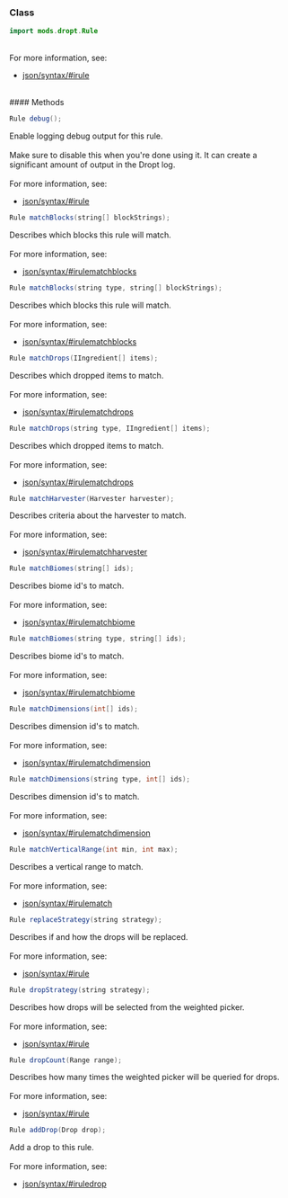 
### Class

```java
import mods.dropt.Rule
```

<div class="zen-description zen-class-description">
<br/>For more information, see:
<ul><li><a href="json/syntax/#irule">json/syntax/#irule</a></li></ul><br/>

</div>
#### Methods

```java
Rule debug();
```
<div class="zen-description zen-method-description">
Enable logging debug output for this rule.<br/>
<br/>
Make sure to disable this when you're done using it. It can create a significant amount of output in the Dropt log.<br/>
<br/>For more information, see:
<ul><li><a href="json/syntax/#irule">json/syntax/#irule</a></li></ul></div>

```java
Rule matchBlocks(string[] blockStrings);
```
<div class="zen-description zen-method-description">
Describes which blocks this rule will match.<br/>
<br/>For more information, see:
<ul><li><a href="json/syntax/#irulematchblocks">json/syntax/#irulematchblocks</a></li></ul></div>

```java
Rule matchBlocks(string type, string[] blockStrings);
```
<div class="zen-description zen-method-description">
Describes which blocks this rule will match.<br/>
<br/>For more information, see:
<ul><li><a href="json/syntax/#irulematchblocks">json/syntax/#irulematchblocks</a></li></ul></div>

```java
Rule matchDrops(IIngredient[] items);
```
<div class="zen-description zen-method-description">
Describes which dropped items to match.<br/>
<br/>For more information, see:
<ul><li><a href="json/syntax/#irulematchdrops">json/syntax/#irulematchdrops</a></li></ul></div>

```java
Rule matchDrops(string type, IIngredient[] items);
```
<div class="zen-description zen-method-description">
Describes which dropped items to match.<br/>
<br/>For more information, see:
<ul><li><a href="json/syntax/#irulematchdrops">json/syntax/#irulematchdrops</a></li></ul></div>

```java
Rule matchHarvester(Harvester harvester);
```
<div class="zen-description zen-method-description">
Describes criteria about the harvester to match.<br/>
<br/>For more information, see:
<ul><li><a href="json/syntax/#irulematchharvester">json/syntax/#irulematchharvester</a></li></ul></div>

```java
Rule matchBiomes(string[] ids);
```
<div class="zen-description zen-method-description">
Describes biome id's to match.<br/>
<br/>For more information, see:
<ul><li><a href="json/syntax/#irulematchbiome">json/syntax/#irulematchbiome</a></li></ul></div>

```java
Rule matchBiomes(string type, string[] ids);
```
<div class="zen-description zen-method-description">
Describes biome id's to match.<br/>
<br/>For more information, see:
<ul><li><a href="json/syntax/#irulematchbiome">json/syntax/#irulematchbiome</a></li></ul></div>

```java
Rule matchDimensions(int[] ids);
```
<div class="zen-description zen-method-description">
Describes dimension id's to match.<br/>
<br/>For more information, see:
<ul><li><a href="json/syntax/#irulematchdimension">json/syntax/#irulematchdimension</a></li></ul></div>

```java
Rule matchDimensions(string type, int[] ids);
```
<div class="zen-description zen-method-description">
Describes dimension id's to match.<br/>
<br/>For more information, see:
<ul><li><a href="json/syntax/#irulematchdimension">json/syntax/#irulematchdimension</a></li></ul></div>

```java
Rule matchVerticalRange(int min, int max);
```
<div class="zen-description zen-method-description">
Describes a vertical range to match.<br/>
<br/>For more information, see:
<ul><li><a href="json/syntax/#irulematch">json/syntax/#irulematch</a></li></ul></div>

```java
Rule replaceStrategy(string strategy);
```
<div class="zen-description zen-method-description">
Describes if and how the drops will be replaced.<br/>
<br/>For more information, see:
<ul><li><a href="json/syntax/#irule">json/syntax/#irule</a></li></ul></div>

```java
Rule dropStrategy(string strategy);
```
<div class="zen-description zen-method-description">
Describes how drops will be selected from the weighted picker.<br/>
<br/>For more information, see:
<ul><li><a href="json/syntax/#irule">json/syntax/#irule</a></li></ul></div>

```java
Rule dropCount(Range range);
```
<div class="zen-description zen-method-description">
Describes how many times the weighted picker will be queried for drops.<br/>
<br/>For more information, see:
<ul><li><a href="json/syntax/#irule">json/syntax/#irule</a></li></ul></div>

```java
Rule addDrop(Drop drop);
```
<div class="zen-description zen-method-description">
Add a drop to this rule.<br/>
<br/>For more information, see:
<ul><li><a href="json/syntax/#iruledrop">json/syntax/#iruledrop</a></li></ul></div>
